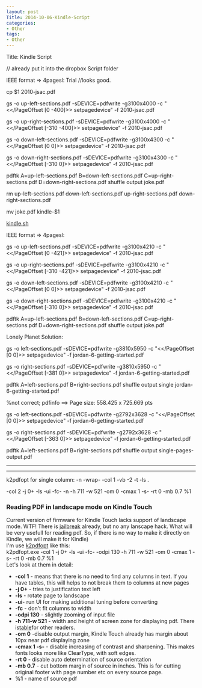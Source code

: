 ```yaml
---
layout: post
Title: 2014-10-06-Kindle-Script
categories:
- Other
tags:
- Other
---
```

Title: Kindle Script

// already put it into the dropbox Script folder

IEEE format =&gt; 4pagesl: Trial //looks good.

cp $1 2010-jsac.pdf

gs -o up-left-sections.pdf -sDEVICE=pdfwrite -g3100x4000 -c &quot;&lt;&lt;/PageOffset [0 -400]&gt;&gt; setpagedevice&quot; -f 2010-jsac.pdf 

gs -o up-right-sections.pdf -sDEVICE=pdfwrite -g3100x4000 -c &quot;&lt;&lt;/PageOffset [-310 -400]&gt;&gt; setpagedevice&quot; -f 2010-jsac.pdf 

gs -o down-left-sections.pdf -sDEVICE=pdfwrite -g3100x4300 -c &quot;&lt;&lt;/PageOffset [0 0]&gt;&gt; setpagedevice&quot; -f 2010-jsac.pdf 

gs -o down-right-sections.pdf -sDEVICE=pdfwrite -g3100x4300 -c &quot;&lt;&lt;/PageOffset [-310 0]&gt;&gt; setpagedevice&quot; -f 2010-jsac.pdf 

pdftk A=up-left-sections.pdf B=down-left-sections.pdf C=up-right-sections.pdf D=down-right-sections.pdf shuffle output joke.pdf

rm up-left-sections.pdf down-left-sections.pdf up-right-sections.pdf down-right-sections.pdf

mv joke.pdf kindle-$1

[kindle.sh][0]

IEEE format =&gt; 4pagesl:

gs -o up-left-sections.pdf -sDEVICE=pdfwrite -g3100x4210 -c &quot;&lt;&lt;/PageOffset [0 -421]&gt;&gt; setpagedevice&quot; -f 2010-jsac.pdf 

gs -o up-right-sections.pdf -sDEVICE=pdfwrite -g3100x4210 -c &quot;&lt;&lt;/PageOffset [-310 -421]&gt;&gt; setpagedevice&quot; -f 2010-jsac.pdf 

gs -o down-left-sections.pdf -sDEVICE=pdfwrite -g3100x4210 -c &quot;&lt;&lt;/PageOffset [0 0]&gt;&gt; setpagedevice&quot; -f 2010-jsac.pdf 

gs -o down-right-sections.pdf -sDEVICE=pdfwrite -g3100x4210 -c &quot;&lt;&lt;/PageOffset [-310 0]&gt;&gt; setpagedevice&quot; -f 2010-jsac.pdf 

pdftk A=up-left-sections.pdf B=down-left-sections.pdf C=up-right-sections.pdf D=down-right-sections.pdf shuffle output joke.pdf

Lonely Planet Solution:

gs -o left-sections.pdf -sDEVICE=pdfwrite -g3810x5950 -c &quot;&lt;&lt;/PageOffset [0 0]&gt;&gt; setpagedevice&quot; -f jordan-6-getting-started.pdf 

gs -o right-sections.pdf -sDEVICE=pdfwrite -g3810x5950 -c &quot;&lt;&lt;/PageOffset [-381 0]&gt;&gt; setpagedevice&quot; -f jordan-6-getting-started.pdf 

pdftk A=left-sections.pdf B=right-sections.pdf shuffle output single jordan-6-getting-started.pdf 

%not correct; pdfinfo ==&gt; Page size: 558.425 x 725.669 pts

gs -o left-sections.pdf -sDEVICE=pdfwrite -g2792x3628 -c &quot;&lt;&lt;/PageOffset [0 0]&gt;&gt; setpagedevice&quot; -f jordan-6-getting-started.pdf 

gs -o right-sections.pdf -sDEVICE=pdfwrite -g2792x3628 -c &quot;&lt;&lt;/PageOffset [-363 0]&gt;&gt; setpagedevice&quot; -f jordan-6-getting-started.pdf 

pdftk A=left-sections.pdf B=right-sections.pdf shuffle output single-pages-output.pdf

****

****

k2pdfopt for single column: -n -wrap- -col 1 -vb -2 -t -ls .

-col 2 -j 0+ -ls -ui -fc- -n -h 711 -w 521 -om 0 -cmax 1 -s- -rt 0 -mb 0.7 %1

### Reading PDF in landscape mode on Kindle Touch

Current version of firmware for Kindle Touch lacks support of landscape mode. WTF! There is [jailbreak][1] already, but no any lanscape hack. What will be very usefull for reading pdf. So, if there is no way to make it directly on Kindle, we will make it for Kindle)  
I'm use [k2pdfopt][2] like this:  
k2pdfopt.exe -col 1 -j 0+ -ls -ui -fc- -odpi 130 -h 711 -w 521 -om 0 -cmax 1 -s- -rt 0 -mb 0.7 %1  
Let's look at them in detail:  
* **-col 1** - means that there is no need to find any columns in text. If you have tables, this will helps to not break them to columns at new pages
* **-j 0+** - tries to justification text left
* **-ls** - rotate page to landscape
* **-ui**- run UI for making additional tuning before converting
* **-fc** - don't fit columns to width
* **-odpi 130** - slightly zooming of input file
* **-h 711-w 521** - width and height of screen zone for displaying pdf. There is[table][3]for other readers.
* **-om 0** -disable output margin, Kindle Touch already has margin about 10px near pdf displaying zone
* **-cmax 1 -s-** - disable increasing of contrast and sharpening. This makes fonts looks more like ClearType, with soft edges.
* **-rt 0** - disable auto determination of source orientation
* **-mb 0.7** - cut bottom margin of source in inches. This is for cutting original footer with page number etc on every source page.
* **%1** - name of source pdf



[0]: resources/7fd72e1973b7e573b43a2e88252480d6/kindle.sh
[1]: http://www.mobileread.com/forums/showthread.php?t=160454
[2]: http://www.willus.com/k2pdfopt/
[3]: https://docs.google.com/spreadsheet/ccc?key=0Amk6MWy_gPlzdHU4NmlVVDhOZnZ2WVlJNlRHWkcyenc&amp;hl=en_US